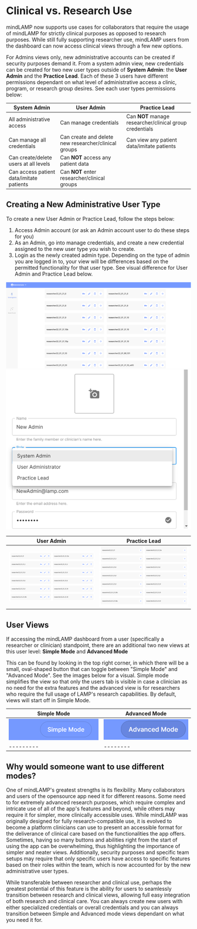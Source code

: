 # Clinical vs. Research Use

mindLAMP now supports use cases for collaborators that require the usage of mindLAMP for strictly clinical purposes as opposed to research purposes. While still fully supporting researcher use, mindLAMP users from the dashboard can now access clinical views through a few new options.

For Admins views only, new administrative accounts can be created if security purposes demand it. From a system admin view, new credentials can be created for two new user types outside of **System Admin**: the **User Admin** and the **Practice Lead**. Each of these 3 users have different permissions dependant on what level of administrative access a clinic, program, or research group desires. See each user types permissions below:

| System Admin                  | User Admin             | Practice Lead              |  
|----------------               |------------------------| ---------------------------| 
| All administrative access     | Can manage credentials | Can **NOT** manage researcher/clinical group credentials |
| Can manage all credentials    | Can create and delete new researcher/clinical groups| Can view any patient data/imitate patients|
| Can create/delete users at all levels| Can **NOT** access any patient data|                     |
| Can access patient data/imitate patients  | Can **NOT** enter researcher/clinical groups|                     |

## Creating a New Administrative User Type
To create a new User Admin or Practice Lead, follow the steps below:

1. Access Admin account (or ask an Admin account user to do these steps for you)
1. As an Admin, go into manage credentials, and create a new credential assigned to the new user type you wish to create.
1. Login as the newly created admin type. Depending on the type of admin you are logged in to, your view will be differences based on the permitted functionality for that user type. See visual difference for User Admin and Practice Lead below.

![](assets/adminview.png)
![](assets/newadmin.png)

| User Admin                | Practice Lead          |
|----------------               |------------------------| 
| ![](assets/useradmin.png)   | ![](assets/practicelead.png) |

## User Views

If accessing the mindLAMP dashboard from a user (specifically a researcher or clinician) standpoint, there are an additional two new views at this user level: **Simple Mode** and **Advanced Mode**

This can be found by looking in the top right corner, in which there will be a small, oval-shaped button that can toggle between "Simple Mode" and "Advanced Mode". See the images below for a visual. Simple mode simplifies the view so that only the users tab is visible in case a clinician as no need for the extra features and the advanced view is for researchers who require the full usage of LAMP's research capabilities. By default, views will start off in Simple Mode.

| Simple Mode  | Advanced Mode |
| ----------- | ----------- |
| ![](assets/simple.png)      | ![](assets/advanced.png) |
|---------|--------|

## Why would someone want to use different modes?

One of mindLAMP's greatest strengths is its flexibility. Many collaborators and users of the opensource app need it for different reasons. Some need to for extremely advanced research purposes, which require complex and intricate use of all of the app's features and beyond, while others may require it for simpler, more clinically accessible uses. While mindLAMP was originally designed for fully research-compatible use, it is evolved to become a platform clinicians can use to present an accessible format for the deliverance of clinical care based on the functionalities the app offers. Sometimes, having so many buttons and abilities right from the start of using the app can be overwhelming, thus highlighting the importance of simpler and neater views. Additionally, security purposes and specific team setups may require that only specific users have access to specific features based on their roles within the team, which is now accounted for by the new administrative user types.

While transferable between researcher and clinical use, perhaps the greatest potential of this feature is the ability for users to seamlessly transition between research and clinical views, allowing full easy integration of both research and clinical care. You can always create new users with either specialized credentials or overall credentials and you can always transition between Simple and Advanced mode views dependant on what you need it for. 
